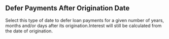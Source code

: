 ## Defer Payments After Origination Date

Select this type of date to defer loan payments for a given number of years, months and/or days after its origination.Interest will still be calculated from the date of origination.
